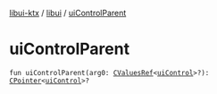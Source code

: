 [libui-ktx](../index.md) / [libui](index.md) / [uiControlParent](./ui-control-parent.md)

# uiControlParent

`fun uiControlParent(arg0: `[`CValuesRef`](../kotlinx.cinterop/-c-values-ref/index.md)`<`[`uiControl`](ui-control/index.md)`>?): `[`CPointer`](../kotlinx.cinterop/-c-pointer/index.md)`<`[`uiControl`](ui-control/index.md)`>?`